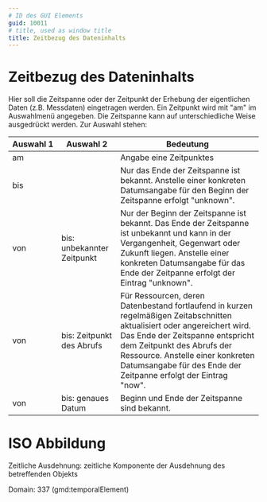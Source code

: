 ```yaml
---
# ID des GUI Elements
guid: 10011
# title, used as window title
title: Zeitbezug des Dateninhalts
---
```


# Zeitbezug des Dateninhalts

Hier soll die Zeitspanne oder der Zeitpunkt der Erhebung
der eigentlichen Daten (z.B. Messdaten) eingetragen werden.
Ein Zeitpunkt wird mit "am" im Auswahlmenü angegeben.
Die Zeitspanne kann auf unterschiedliche Weise
ausgedrückt werden. Zur Auswahl stehen:


| Auswahl&nbsp;1 | Auswahl 2                  | Bedeutung                                                                                                                                                                                                                                                                                           |
|----------------|----------------------------|-----------------------------------------------------------------------------------------------------------------------------------------------------------------------------------------------------------------------------------------------------------------------------------------------------| 
| am             |                            | Angabe eine Zeitpunktes                                                                                                                                                                                                                                                                             |
| bis            |                            | Nur das Ende der Zeitspanne ist bekannt. Anstelle einer konkreten Datumsangabe für den Beginn der Zeitspanne erfolgt "unknown".                                                                                                                                                                     |
| von            | bis: unbekannter Zeitpunkt | Nur der Beginn der Zeitspanne ist bekannt. Das Ende der Zeitspanne ist unbekannt und kann in der Vergangenheit, Gegenwart oder Zukunft liegen. Anstelle einer konkreten Datumsangabe für das Ende der Zeitpanne erfolgt der Eintrag "unknown".                                                      |
| von            | bis: Zeitpunkt des Abrufs  | Für Ressourcen, deren Datenbestand fortlaufend in kurzen regelmäßigen Zeitabschnitten aktualisiert oder angereichert wird. Das Ende der Zeitspanne entspricht dem Zeitpunkt des Abrufs der Ressource. Anstelle einer konkreten Datumsangabe für des Ende der Zeitpanne erfolgt der Eintrag "now".   |
| von            | bis: genaues Datum         | Beginn und Ende der Zeitspanne sind bekannt.                                                                                                                                                                                                                                                        |
  
# ISO Abbildung

Zeitliche Ausdehnung: zeitliche Komponente der Ausdehnung des betreffenden Objekts

Domain: 337 (gmd:temporalElement)

